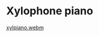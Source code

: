 # Xylophone piano



[xylpiano.webm](https://github.com/SerhanBaymaz/learnflutter/assets/102352030/e7eef2f7-5923-4a24-a270-9552ae9d4a9f)

